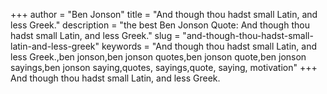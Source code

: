 +++
author = "Ben Jonson"
title = "And though thou hadst small Latin, and less Greek."
description = "the best Ben Jonson Quote: And though thou hadst small Latin, and less Greek."
slug = "and-though-thou-hadst-small-latin-and-less-greek"
keywords = "And though thou hadst small Latin, and less Greek.,ben jonson,ben jonson quotes,ben jonson quote,ben jonson sayings,ben jonson saying,quotes, sayings,quote, saying, motivation"
+++
And though thou hadst small Latin, and less Greek.
